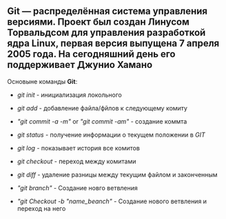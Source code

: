 ## **Git** — распределённая система управления версиями. Проект был создан Линусом Торвальдсом для управления разработкой ядра Linux, первая версия выпущена 7 апреля 2005 года. На сегодняшний день его поддерживает Джунио Хамано

Основыне команды **Git**:

* *git init* - инициализация локольного 

* *git add* - добавление файла/фйлов к следующему комиту

* *"git commit -a -m"* or *"git commit -am"*  - создание коммта

* *git status* - получение информации о текущем положении в *GIT* 

* *git log* - показывает история все комитов

* *git checkout* - переход между комитами

* *git diff* - удаление разницы между текущим файлом и законченным

* *"git branch"* - Создание новго ветвления 

* *"git Checkout -b "name_beanch"* - Создание нового ветвления и переход на него